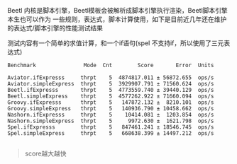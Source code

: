 
Beetl 内核是脚本引擎，Beetl模板会被解析成脚本引擎执行渲染，Beetl脚本引擎本生也可以作为
一些规则，表达式，脚本计算使用，如下是目前近几年还在维护的表达式/脚本引擎的性能测试结果

测试内容有一个简单的求值计算，和一个if语句(spel 不支持if，所以使用了三元表达式)


```
Benchmark               Mode  Cnt        Score       Error  Units

Aviator.ifExpresss     thrpt    5  4874817.011 ± 56872.655  ops/s
Aviator.simpleExpress  thrpt    5  3929907.791 ± 71560.624  ops/s
Beetl.ifExpresss       thrpt    5  4773559.740 ± 39440.129  ops/s
Beetl.simpleExpress    thrpt    5  4577262.922 ± 71660.094  ops/s
Groovy.ifExpresss      thrpt    5   147872.132 ±  8210.101  ops/s
Groovy.simpleExpress   thrpt    5   140936.790 ± 10458.662  ops/s
Nashorn.ifExpresss     thrpt    5    10414.081 ±  1203.854  ops/s
Nashorn.simpleExpress  thrpt    5     9972.630 ±  1621.798  ops/s
Spel.ifExpresss        thrpt    5   847461.241 ± 18546.745  ops/s
Spel.simpleExpress     thrpt    5   668638.399 ± 14497.212  ops/s


```

> score越大越快

